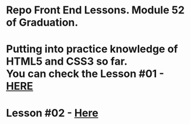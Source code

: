 # Repo Front End Lessons. Module 52 of Graduation.

# Putting into practice knowledge of HTML5 and CSS3 so far.<br> You can check the Lesson #01 - [HERE](https://leandrodukievicz.github.io/Mod52_frontend/)
#
# Lesson #02 - [Here](https://62c4bcbba7a0bc402869f05e--gregarious-liger-791987.netlify.app/)
